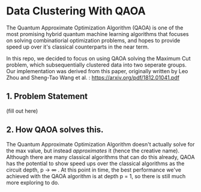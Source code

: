 # Data Clustering With QAOA

The Quantum Approximate Optimization Algorithm (QAOA) is one of the most promising hybrid quantum machine learning algorithms that focuses on solving combinatiorial optimization problems, and hopes to provide speed up over it's classical counterparts in the near term. 

In this repo, we decided to focus on using QAOA solving the Maximum Cut problem, which subsequentially clustered data into two seperate groups. Our implementation was derived from this paper, originally written by Leo Zhou and Sheng-Tao Wang et al. : https://arxiv.org/pdf/1812.01041.pdf


## 1. Problem Statement
(fill out here)

## 2. How QAOA solves this.
The Quantum Approximate Optimization Algorithm doesn't actually solve for the max value, but instead *approximates* it (hence the creative name). Although there are many classical algorithms that can do this already, QAOA has the potential to show speed ups over the classical algorithms as the circuit depth, p -> ∞ . At this point in time, the best performance we've achieved with the QAOA algorithm is at depth p = 1, so there is still much more exploring to do.





